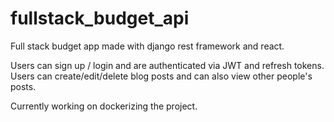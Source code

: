 # fullstack_budget_api
Full stack budget app made with django rest framework and react.

Users can sign up / login and are authenticated via JWT and refresh tokens. Users can create/edit/delete blog posts and can also view other people's posts.

Currently working on dockerizing the project.
